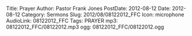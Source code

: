 Title: Prayer
Author: Pastor Frank Jones
PostDate: 2012-08-12
Date: 2012-08-12
Category: Sermons
Slug: 2012/08/08122012_FFC
Icon: microphone
AudioLink: 08122012_FFC
Tags: PRAYER
mp3: 08122012_FFC/08122012.mp3
ogg: 08122012_FFC/08122012.ogg
